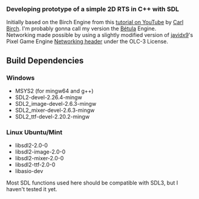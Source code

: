 ### Developing prototype of a simple 2D RTS in C++ with SDL

Initially based on the Birch Engine from this [tutorial on YouTube](https://www.youtube.com/watch?v=QQzAHcojEKg&list=PLhfAbcv9cehhkG7ZQK0nfIGJC_C-wSLrx) by [Carl Birch](https://www.youtube.com/@CarlBirch). I'm probably gonna call my version the [Bétula](https://en.wiktionary.org/wiki/b%C3%A9tula) Engine.   
Networking made possible by using a slightly modified version of [javidx9](https://github.com/OneLoneCoder)'s Pixel Game Engine [Networking header](https://github.com/OneLoneCoder/Javidx9/blob/master/PixelGameEngine/BiggerProjects/Networking/Parts3%264/olcPGEX_Network.h) under the OLC-3 License.

## Build Dependencies
### Windows
* MSYS2 (for mingw64 and g++)
* SDL2-devel-2.26.4-mingw
* SDL2_image-devel-2.6.3-mingw
* SDL2_mixer-devel-2.6.3-mingw
* SDL2_ttf-devel-2.20.2-mingw
### Linux Ubuntu/Mint
* libsdl2-2.0-0
* libsdl2-image-2.0-0
* libsdl2-mixer-2.0-0
* libsdl2-ttf-2.0-0
* libasio-dev

Most SDL functions used here should be compatible with SDL3, but I haven't tested it yet.
